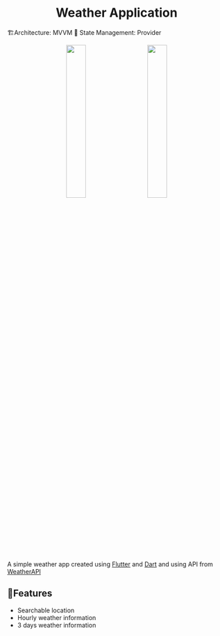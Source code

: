 <h1 align="center">Weather Application</h1>

🏗️Architecture: MVVM
🔄 State Management: Provider

<p align="center">
<img src="https://user-images.githubusercontent.com/65973895/221436142-7ad8faec-a47d-46f9-9273-88ae809e6e36.png" width="30%"></img>&nbsp;&nbsp;&nbsp;&nbsp;&nbsp;&nbsp;&nbsp;&nbsp;
<img src="https://user-images.githubusercontent.com/65973895/221436168-ffa77b8c-5af1-4050-a2a0-52ff6d2ce651.png" width="30%"></img> 
</p>

A simple weather app created using [Flutter](https://flutter.dev/) and [Dart](https://dart.dev/) and
using API from [WeatherAPI](https://www.weatherapi.com)

## 🎯Features

- Searchable location
- Hourly weather information
- 3 days weather information
